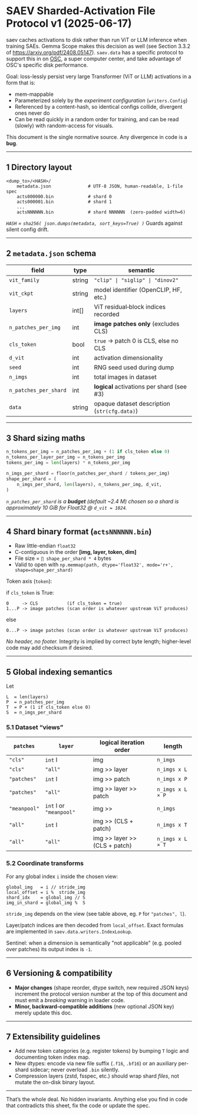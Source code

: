 # SAEV Sharded-Activation File Protocol v1 (2025-06-17)

saev caches activations to disk rather than run ViT or LLM inference when training SAEs.
Gemma Scope makes this decision as well (see Section 3.3.2 of https://arxiv.org/pdf/2408.05147).
`saev.data` has a specific protocol to support this in on [OSC](https://www.osc.edu), a super computer center, and take advantage of OSC's specific disk performance. 

Goal: loss-lessly persist very large Transformer (ViT or LLM) activations in a form that is:

* mem-mappable
* Parameterized solely by the *experiment configuration* (`writers.Config`)
* Referenced by a content-hash, so identical configs collide, divergent ones never do
* Can be read quickly in a random order for training, and can be read (slowly) with random-access for visuals.

This document is the single normative source. Any divergence in code is a **bug**.

---

## 1 Directory layout

```
<dump_to>/<HASH>/
    metadata.json              # UTF-8 JSON, human-readable, 1-file spec
    acts000000.bin             # shard 0
    acts000001.bin             # shard 1
    ...
    actsNNNNNN.bin             # shard NNNNNN  (zero-padded width=6)
```

*`HASH` = `sha256( json.dumps(metadata, sort_keys=True) )`*
Guards against silent config drift.

---

## 2 `metadata.json` schema

| field                 | type   | semantic                                     |
| --------------------- | ------ | -------------------------------------------- |
| `vit_family`          | string | `"clip" \| "siglip" \| "dinov2"`             |
| `vit_ckpt`            | string | model identifier (OpenCLIP, HF, etc.)        |
| `layers`              | int[]  | ViT residual‐block indices recorded          |
| `n_patches_per_img`   | int    | **image patches only** (excludes CLS)        |
| `cls_token`           | bool   | `true` -> patch 0 is CLS, else no CLS        |
| `d_vit`               | int    | activation dimensionality                    |
| `seed`                | int    | RNG seed used during dump                    |
| `n_imgs`              | int    | total images in dataset                      |
| `n_patches_per_shard` | int    | **logical** activations per shard (see #3)   |
| `data`                | string | opaque dataset description (`str(cfg.data)`) |

---

## 3 Shard sizing maths

```python
n_tokens_per_img = n_patches_per_img + (1 if cls_token else 0)
n_tokens_per_layer_per_img = n_tokens_per_img
tokens_per_img = len(layers) * n_tokens_per_img

n_imgs_per_shard = floor(n_patches_per_shard / tokens_per_img)
shape_per_shard = (
    n_imgs_per_shard, len(layers), n_tokens_per_img, d_vit,
)
```

*`n_patches_per_shard` is a **budget** (default ~2.4 M) chosen so a shard is approximately 10 GiB for Float32 @ `d_vit = 1024`.*

---

## 4 Shard binary format (`actsNNNNNN.bin`)

* Raw little-endian `float32`
* C-contiguous in the order **\[img, layer, token, dim]**
* File size = `∏ shape_per_shard * 4` bytes
* Valid to open with `np.memmap(path, dtype='float32', mode='r+', shape=shape_per_shard)`

Token axis (`token`):

if `cls_token` is True:

```
0     -> CLS           (if cls_token = true)
1...P -> image patches (scan order is whatever upstream ViT produces)
```

else

```
0...P -> image patches (scan order is whatever upstream ViT produces)
```

*No header, no footer.* Integrity is implied by correct byte length; higher-level code may add checksum if desired.

---

## 5 Global indexing semantics

Let

```
L  = len(layers)
P  = n_patches_per_img
T  = P + (1 if cls_token else 0)
S  = n_imgs_per_shard
```

### 5.1 Dataset “views”

| `patches`    | `layer`                 | logical iteration order       | length           |
| ------------ | ----------------------- | ----------------------------- | ---------------- |
| `"cls"`      | `int` l                 | img                           | `n_imgs`         |
| `"cls"`      | `"all"`                 | img >> layer                  | `n_imgs x L`     |
| `"patches"`  | `int` l                 | img >> patch                  | `n_imgs x P`     |
| `"patches"`  | `"all"`                 | img >> layer >> patch         | `n_imgs x L × P` |
| `"meanpool"` | `int` l or `"meanpool"` | img >>                        | `n_imgs`         |
| `"all"`      | `int` l                 | img >> (CLS + patch)          | `n_imgs x T`     |
| `"all"`      | `"all"`                 | img >> layer >> (CLS + patch) | `n_imgs x L × T` |

### 5.2 Coordinate transforms

For any global index `i` inside the chosen view:

```
global_img   = i // stride_img
local_offset = i %  stride_img
shard_idx    = global_img // S
img_in_shard = global_img %  S
```

`stride_img` depends on the view (see table above, eg. `P` for `"patches", l`).

Layer/patch indices are then decoded from `local_offset`.
Exact formulas are implemented in `saev.data.writers.IndexLookup`.

Sentinel: when a dimension is semantically "not applicable" (e.g. pooled over patches) its output index is `-1`.

---

## 6 Versioning & compatibility

* **Major changes** (shape reorder, dtype switch, new required JSON keys) increment the protocol version number at the top of this document and must emit a *breaking* warning in loader code.
* **Minor, backward-compatible additions** (new optional JSON key) merely update this doc.

---

## 7 Extensibility guidelines

* Add new token categories (e.g. register tokens) by bumping `T` logic and documenting token index map.
* New dtypes: encode via new file suffix (`.f16`, `.bf16`) or an auxiliary per-shard sidecar; never overload `.bin` silently.
* Compression layers (zstd, fsspec, etc.) should wrap shard *files*, not mutate the on-disk binary layout.

---

That’s the whole deal. 
No hidden invariants. 
Anything else you find in code that contradicts this sheet, fix the code or update the spec.

